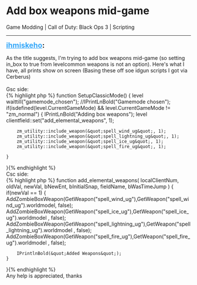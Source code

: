 # Add box weapons mid-game
Game Modding | Call of Duty: Black Ops 3 | Scripting

---
<strong style="font-size: 1.4em;"><span style="text-decoration: underline;text-decoration-color: #34a7f9;"><span style="color:#34a7f9;">ihmiskeho</span></span>:</strong>

<p>As the title suggests, I&#39;m trying to add box weapons mid-game (so setting in_box to true from levelcommon weapons is not an option). Here&#39;s what I have, all prints show on screen (Basing these off soe idgun scripts I got via Cerberus)<br /><br />Gsc side:<br />{% highlight php %}
function SetupClassicMode()
{
    level waittill(&quot;gamemode_chosen&quot;);
    //IPrintLnBold(&quot;Gamemode chosen&quot;);
    if(isdefined(level.CurrentGameMode) &amp;&amp; level.CurrentGameMode != &quot;zm_normal&quot;)
    {
        IPrintLnBold(&quot;Adding box weapons&quot;);
        level clientfield::set(&quot;add_elemental_weapons&quot;, 1);

        zm_utility::include_weapon(&quot;spell_wind_ug&quot;, 1);
        zm_utility::include_weapon(&quot;spell_lightning_ug&quot;, 1);
        zm_utility::include_weapon(&quot;spell_ice_ug&quot;, 1);
        zm_utility::include_weapon(&quot;spell_fire_ug&quot;, 1);
       
    }
}{% endhighlight %}
<br />Csc side:<br />{% highlight php %}
function add_elemental_weapons( localClientNum, oldVal, newVal, bNewEnt, bInitialSnap, fieldName, bWasTimeJump )
{
    if(newVal == 1)
    {
        AddZombieBoxWeapon(GetWeapon(&quot;spell_wind_ug&quot;),GetWeapon(&quot;spell_wind_ug&quot;).worldmodel, false);
        AddZombieBoxWeapon(GetWeapon(&quot;spell_ice_ug&quot;),GetWeapon(&quot;spell_ice_ug&quot;).worldmodel , false);
        AddZombieBoxWeapon(GetWeapon(&quot;spell_lightning_ug&quot;),GetWeapon(&quot;spell_lightning_ug&quot;).worldmodel , false);
        AddZombieBoxWeapon(GetWeapon(&quot;spell_fire_ug&quot;),GetWeapon(&quot;spell_fire_ug&quot;).worldmodel , false);
       
        IPrintlnBold(&quot;Added Weapons&quot;);
    }
   
}{% endhighlight %}
<br />Any help is appreciated, thanks</p>
